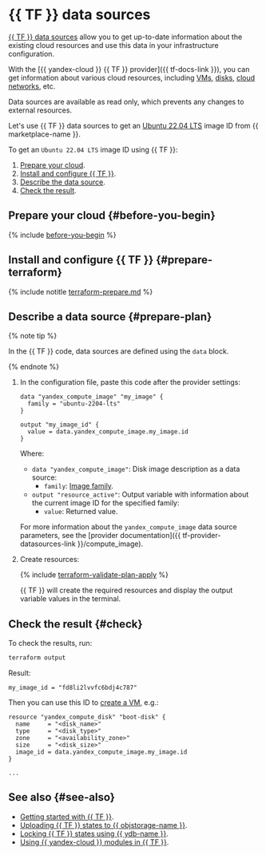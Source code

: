 # {{ TF }} data sources

[{{ TF }} data sources](https://developer.hashicorp.com/terraform/language/data-sources) allow you to get up-to-date information about the existing cloud resources and use this data in your infrastructure configuration.

With the [{{ yandex-cloud }} {{ TF }} provider]({{ tf-docs-link }}), you can get information about various cloud resources, including [VMs](../../compute/concepts/vm.md), [disks](../../compute/concepts/disk.md), [cloud networks](../../vpc/concepts/network.md), etc.

Data sources are available as read only, which prevents any changes to external resources.

Let's use {{ TF }} data sources to get an [Ubuntu 22.04 LTS](/marketplace/products/yc/ubuntu-22-04-lts) image ID from {{ marketplace-name }}.

To get an `Ubuntu 22.04 LTS` image ID using {{ TF }}:

1. [Prepare your cloud](#before-you-begin).
1. [Install and configure {{ TF }}](#prepare-terraform).
1. [Describe the data source](#prepare-plan).
1. [Check the result](#check).

## Prepare your cloud {#before-you-begin}

{% include [before-you-begin](../_tutorials_includes/before-you-begin.md) %}

## Install and configure {{ TF }} {#prepare-terraform}

{% include notitle [terraform-prepare.md](../../_tutorials/infrastructure/terraform-prepare.md) %}

## Describe a data source {#prepare-plan}

{% note tip %}

In the {{ TF }} code, data sources are defined using the `data` block.

{% endnote %}

1. In the configuration file, paste this code after the provider settings:

    ```hcl
    data "yandex_compute_image" "my_image" {
      family = "ubuntu-2204-lts"
    }

    output "my_image_id" {
      value = data.yandex_compute_image.my_image.id
    }
    ```

    Where:

    * `data "yandex_compute_image"`: Disk image description as a data source:
        * `family`: [Image family](../../compute/concepts/image.md#family).
    * `output "resource_active"`: Output variable with information about the current image ID for the specified family:
        * `value`: Returned value.

    For more information about the `yandex_compute_image` data source parameters, see the [provider documentation]({{ tf-provider-datasources-link }}/compute_image).

1. Create resources:

    {% include [terraform-validate-plan-apply](../_tutorials_includes/terraform-validate-plan-apply.md) %}

    {{ TF }} will create the required resources and display the output variable values in the terminal.

## Check the result {#check}

To check the results, run:

```bash
terraform output
```

Result:

```text
my_image_id = "fd8li2lvvfc6bdj4c787"
```

Then you can use this ID to [create a VM](../../compute/operations/images-with-pre-installed-software/create.md), e.g.:

```hcl
resource "yandex_compute_disk" "boot-disk" {
  name     = "<disk_name>"
  type     = "<disk_type>"
  zone     = "<availability_zone>"
  size     = "<disk_size>"
  image_id = data.yandex_compute_image.my_image.id
}

...
```

## See also {#see-also}

* [Getting started with {{ TF }}](../../tutorials/infrastructure-management/terraform-quickstart.md).
* [Uploading {{ TF }} states to {{ objstorage-name }}](../../tutorials/infrastructure-management/terraform-state-storage.md).
* [Locking {{ TF }} states using {{ ydb-name }}](../../tutorials/infrastructure-management/terraform-state-lock.md).
* [Using {{ yandex-cloud }} modules in {{ TF }}](../../tutorials/infrastructure-management/terraform-modules.md).